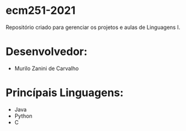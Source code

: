 # ecm251-2021
Repositório criado para gerenciar os projetos e aulas de Linguagens I.

# Desenvolvedor:
- Murilo Zanini de Carvalho

# Princípais Linguagens:
- Java
- Python
- C
